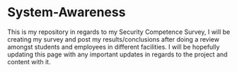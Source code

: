 # System-Awareness

This is my repository in regards to my Security Competence Survey, I will be creating my survey and post my results/conclusions after doing a review amongst students and employees in different facilities.
I will be hopefully updating this page with any important updates in regards to the project and content with it.
